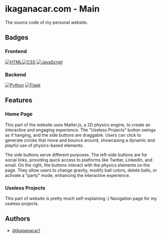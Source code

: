 # ikaganacar.com - Main

The source code of my personal website.

## Badges

### Frontend
[![HTML](https://img.shields.io/badge/HTML-%23E34F26.svg?logo=html5&logoColor=white)](#)[![CSS](https://img.shields.io/badge/CSS-1572B6?logo=css3&logoColor=fff)](#)
[![JavaScript](https://img.shields.io/badge/JavaScript-F7DF1E?logo=javascript&logoColor=000)](#)

### Backend
[![Python](https://img.shields.io/badge/Python-3776AB?logo=python&logoColor=fff)](#)
[![Flask](https://img.shields.io/badge/Flask-000?logo=flask&logoColor=fff)](#)


## Features

### Home Page
This part of the website uses Matter.js, a 2D physics engine, to create an interactive and engaging experience. The "Useless Projects" button swings as if hanging, and the side buttons are draggable. Users can click to generate circles that move and bounce around, showcasing a dynamic and playful use of physics-based elements.

The side buttons serve different purposes. The left-side buttons are for social links, providing quick access to platforms like Twitter, LinkedIn, and email. On the right, the buttons interact with the physics elements on the page. They allow users to change gravity, modify ball colors, delete balls, or activate a "party" mode, enhancing the interactive experience.

### Useless Projects
This part of website is pretty much self-explaining :) Navigation page for my useless projects.

    


## Authors

- [@ikaganacar1](https://github.com/ikaganacar1)
